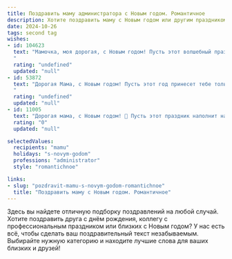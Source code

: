 ```yaml
---
title: Поздравить маму администратора с Новым годом. Романтичное
description: Хотите поздравить маму с Новым годом или другим праздником? Наш ИИ создаст незабываемое поздравление, а вы обязательно выделитесь среди других.  
date: 2024-10-26
tags: second tag
wishes:
- id: 104623
  text: "Мамочка, моя дорогая, с Новым годом! Пусть этот волшебный праздник наполнит твою жизнь светом, теплом и безграничной любовью.  Ты – мой самый надежный и верный друг, мой администратор счастья, чья забота и ласка согревают мою душу. Желаю тебе в Новом году исполнения всех желаний, крепкого здоровья,  радости и бесконечного счастья! Пусть каждый день будет наполнен  яркими моментами, а в сердце всегда царит мир и спокойствие.  Я люблю тебя!
  "
  rating: "undefined"
  updated: "null"
- id: 53872
  text: "Дорогая Мама, с Новым годом! Пусть этот год принесет тебе только светлые и радостные мгновения, словно искры праздничного фейерверка. Пусть работа администратора приносит тебе удовлетворение и признание, а уютный домашний очаг всегда согревает теплом и любовью. Желаю тебе крепкого здоровья, исполнения самых заветных желаний и, конечно же, безграничного счастья!
  "
  rating: "undefined"
  updated: "null"
- id: 11005
  text: "Дорогая мама, с Новым годом! 🎄 Пусть этот праздник наполнит наш дом светом и теплом, а твоя профессиональная мудрость и забота будут вдохновением для всех нас. Желаю, чтобы каждый новый день приносил тебе радость и удовлетворение от того, что ты делаешь. Ты - наша надежная администраторша, и мы так тебя любим! Счастья, здоровья и всех благ в новом году! 🌟"
  rating: "0"
  updated: "null"

selectedValues:
  recipients: "mamu"
  holidays: "s-novym-godom"
  professions: "administrator"
  style: "romantichnoe"

links:
- slug: "pozdravit-mamu-s-novym-godom-romantichnoe"
  title: "Поздравить маму с Новым годом. Романтичное"
---
```


Здесь вы найдете отличную подборку поздравлений на любой случай. 
Хотите поздравить друга с днём рождения, коллегу с профессиональным праздником или близких с Новым годом? У нас есть всё, чтобы сделать ваш поздравительный текст незабываемым. Выбирайте нужную категорию и находите лучшие слова для ваших близких и друзей!
